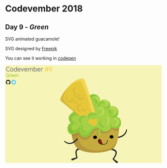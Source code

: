 # Codevember 2018

## Day 9 - *Green*

SVG animated guacamole!

SVG designed by [Freepik](http://www.freepik.com)

You can see it working in [codepen](https://codepen.io/RominaMartin/full/vQKaBK/)

![](green.gif)